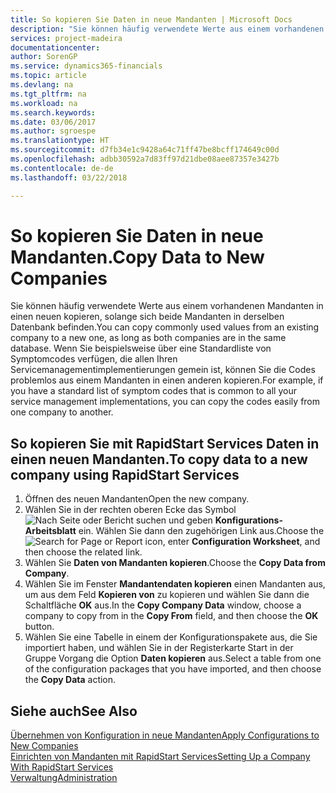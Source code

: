 ```yaml
---
title: So kopieren Sie Daten in neue Mandanten | Microsoft Docs
description: "Sie können häufig verwendete Werte aus einem vorhandenen Mandanten in einen neuen kopieren, solange sich beide Mandanten in derselben Datenbank befinden. Wenn Sie beispielsweise über eine Standardliste von Symptomcodes verfügen, die allen Ihren Servicemanagementimplementierungen gemein ist, können Sie die Codes problemlos aus einem Mandanten in einen anderen kopieren."
services: project-madeira
documentationcenter: 
author: SorenGP
ms.service: dynamics365-financials
ms.topic: article
ms.devlang: na
ms.tgt_pltfrm: na
ms.workload: na
ms.search.keywords: 
ms.date: 03/06/2017
ms.author: sgroespe
ms.translationtype: HT
ms.sourcegitcommit: d7fb34e1c9428a64c71ff47be8bcff174649c00d
ms.openlocfilehash: adbb30592a7d83ff97d21dbe08aee87357e3427b
ms.contentlocale: de-de
ms.lasthandoff: 03/22/2018

---
```

# <a name="copy-data-to-new-companies"></a><span data-ttu-id="6289a-104">So kopieren Sie Daten in neue Mandanten.</span><span class="sxs-lookup"><span data-stu-id="6289a-104">Copy Data to New Companies</span></span>
<span data-ttu-id="6289a-105">Sie können häufig verwendete Werte aus einem vorhandenen Mandanten in einen neuen kopieren, solange sich beide Mandanten in derselben Datenbank befinden.</span><span class="sxs-lookup"><span data-stu-id="6289a-105">You can copy commonly used values from an existing company to a new one, as long as both companies are in the same database.</span></span> <span data-ttu-id="6289a-106">Wenn Sie beispielsweise über eine Standardliste von Symptomcodes verfügen, die allen Ihren Servicemanagementimplementierungen gemein ist, können Sie die Codes problemlos aus einem Mandanten in einen anderen kopieren.</span><span class="sxs-lookup"><span data-stu-id="6289a-106">For example, if you have a standard list of symptom codes that is common to all your service management implementations, you can copy the codes easily from one company to another.</span></span>  

## <a name="to-copy-data-to-a-new-company-using-rapidstart-services"></a><span data-ttu-id="6289a-107">So kopieren Sie mit RapidStart Services Daten in einen neuen Mandanten.</span><span class="sxs-lookup"><span data-stu-id="6289a-107">To copy data to a new company using RapidStart Services</span></span>  
1. <span data-ttu-id="6289a-108">Öffnen des neuen Mandanten</span><span class="sxs-lookup"><span data-stu-id="6289a-108">Open the new company.</span></span>  
2. <span data-ttu-id="6289a-109">Wählen Sie in der rechten oberen Ecke das Symbol ![Nach Seite oder Bericht suchen](media/ui-search/search_small.png "Nach Seite oder Bericht suchen") und geben **Konfigurations-Arbeitsblatt** ein. Wählen Sie dann den zugehörigen Link aus.</span><span class="sxs-lookup"><span data-stu-id="6289a-109">Choose the ![Search for Page or Report](media/ui-search/search_small.png "Search for Page or Report icon") icon, enter **Configuration Worksheet**, and then choose the related link.</span></span>  
3. <span data-ttu-id="6289a-110">Wählen Sie **Daten von Mandanten kopieren**.</span><span class="sxs-lookup"><span data-stu-id="6289a-110">Choose the **Copy Data from Company**.</span></span>  
4. <span data-ttu-id="6289a-111">Wählen Sie im Fenster **Mandantendaten kopieren** einen Mandanten aus, um aus dem Feld **Kopieren von** zu kopieren und wählen Sie dann die Schaltfläche **OK** aus.</span><span class="sxs-lookup"><span data-stu-id="6289a-111">In the **Copy Company Data** window, choose a company to copy from in the **Copy From** field, and then choose the **OK** button.</span></span>  
5. <span data-ttu-id="6289a-112">Wählen Sie eine Tabelle in einem der Konfigurationspakete aus, die Sie importiert haben, und wählen Sie in der Registerkarte Start in der Gruppe Vorgang die Option **Daten kopieren** aus.</span><span class="sxs-lookup"><span data-stu-id="6289a-112">Select a table from one of the configuration packages that you have imported, and then choose the **Copy Data** action.</span></span>

## <a name="see-also"></a><span data-ttu-id="6289a-113">Siehe auch</span><span class="sxs-lookup"><span data-stu-id="6289a-113">See Also</span></span>
[<span data-ttu-id="6289a-114">Übernehmen von Konfiguration in neue Mandanten</span><span class="sxs-lookup"><span data-stu-id="6289a-114">Apply Configurations to New Companies</span></span>](admin-apply-configuration-to-new-companies.md)  
[<span data-ttu-id="6289a-115">Einrichten von Mandanten mit RapidStart Services</span><span class="sxs-lookup"><span data-stu-id="6289a-115">Setting Up a Company With RapidStart Services</span></span>](admin-set-up-a-company-with-rapidstart.md)  
[<span data-ttu-id="6289a-116">Verwaltung</span><span class="sxs-lookup"><span data-stu-id="6289a-116">Administration</span></span>](admin-setup-and-administration.md)

